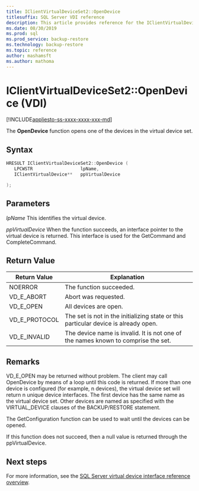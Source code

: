 ```yaml
---
title: IClientVirtualDeviceSet2::OpenDevice
titlesuffix: SQL Server VDI reference
description: This article provides reference for the IClientVirtualDeviceSet2::OpenDevice command.
ms.date: 08/30/2019
ms.prod: sql
ms.prod_service: backup-restore
ms.technology: backup-restore
ms.topic: reference
author: mashamsft
ms.author: mathoma
---
```


# IClientVirtualDeviceSet2::OpenDevice (VDI)

[!INCLUDE[appliesto-ss-xxxx-xxxx-xxx-md](../../../includes/applies-to-version/_ssnoversion.md)]

The **OpenDevice** function opens one of the devices in the virtual device set.

## Syntax

```c
HRESULT IClientVirtualDeviceSet2::OpenDevice (
   LPCWSTR                  lpName,
   IClientVirtualDevice**   ppVirtualDevice

);
```

## Parameters

*lpName*
This identifies the virtual device.

*ppVirtualDevice*
When the function succeeds, an interface pointer to the virtual device is returned. This interface is used for the GetCommand and CompleteCommand.

## Return Value

|Return Value | Explanation |
|---|---|
| NOERROR | The function succeeded. |
| VD_E_ABORT | Abort was requested. |
| VD_E_OPEN |All devices are open. |
| VD_E_PROTOCOL | The set is not in the initializing state or this particular device is already open. |
| VD_E_INVALID | The device name is invalid. It is not one of the names known to comprise the set. |

## Remarks

VD_E_OPEN may be returned without problem. The client may call OpenDevice by means of a loop until this code is returned.
If more than one device is configured (for example, n devices), the virtual device set will return n unique device interfaces. The first device has the same name as the virtual device set. Other devices are named as specified with the VIRTUAL_DEVICE clauses of the BACKUP/RESTORE statement.

The GetConfiguration function can be used to wait until the devices can be opened.

If this function does not succeed, then a null value is returned through the ppVirtualDevice.

## Next steps

For more information, see the [SQL Server virtual device interface reference overview](reference-virtual-device-interface.md).